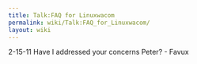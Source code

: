 ```yaml
---
title: Talk:FAQ for Linuxwacom
permalink: wiki/Talk:FAQ_for_Linuxwacom/
layout: wiki
---
```


2-15-11 Have I addressed your concerns Peter? - Favux
